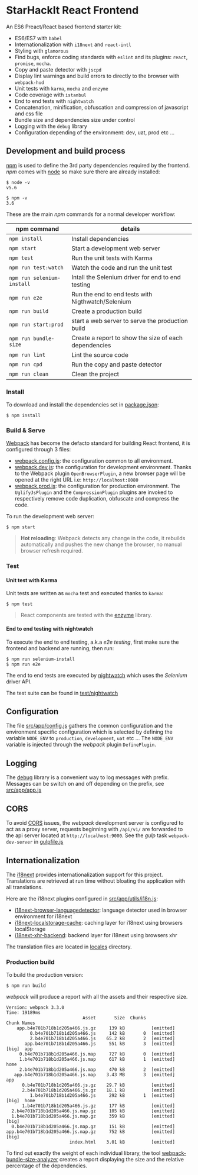 # StarHackIt React Frontend

An ES6 Preact/React based frontend starter kit:

* ES6/ES7 with `babel`
* Internationalization with `i18next` and `react-intl`
* Styling with `glamorous`
* Find bugs, enforce coding standards with `eslint` and its plugins: `react`, `promise`, `mocha`.
* Copy and paste detector with `jscpd`
* Display lint warnings and build errors to directly to the browser with `webpack-hud`
* Unit tests with `karma`, `mocha` and `enzyme`
* Code coverage with `istanbul`
* End to end tests with `nightwatch`
* Concatenation, minification, obfuscation and compression of javascript and css file
* Bundle size and dependencies size under control
* Logging with the `debug` library
* Configuration depending of the environment: dev, uat, prod etc ...

## Development and build process

[npm](https://www.npmjs.com/) is used to define the 3rd party dependencies required by the frontend. *npm* comes with [node](https://nodejs.org) so make sure there are already installed:

    $ node -v
    v5.6

    $ npm -v
    3.6

These are the main *npm* commands for a normal developer workflow:

| npm command    | details  |
|----------------|----------|
| `npm install`  | Install dependencies  |
| `npm start`    | Start a development web server  |
| `npm test`     |  Run the unit tests with Karma |
| `npm run test:watch` |  Watch the code and run the unit test |
| `npm run selenium-install`  |  Intall the Selenium driver for end to end testing |
| `npm run e2e`  |  Run the end to end tests with Nigthwatch/Selenium |
| `npm run build`| Create a production build  |
| `npm run start:prod`| start a web server to serve the production build  |
| `npm run bundle-size`| Create a report to show the size of each dependencies |
| `npm run lint`| Lint the source code |
| `npm run cpd`| Run the copy and paste detector |
| `npm run clean`| Clean the project |

### Install

To download and install the dependencies set in [package.json](package.json):

    $ npm install

### Build & Serve

[Webpack](https://webpack.github.io/) has become the defacto standard for building React frontend, it is configured through 3 files:

* [webpack.config.js](webpack.config.js): the configuration common to all environment.
* [webpack.dev.js](webpack.dev.js): the configuration for development environment. Thanks to the Webpack plugin `OpenBrowserPlugin`, a new browser page will be opened at the right URL i.e: `http://localhost:8080`
* [webpack.prod.js](webpack.prod.js): the configuration for production environment. The `UglifyJsPlugin` and the `CompressionPlugin` plugins are invoked to respectively remove code duplication, obfuscate and compress the code.

To run the development web server:

    $ npm start

> **Hot reloading**: Webpack detects any change in the code, it rebuilds automatically and pushes the new change the browser, no manual browser refresh required.

### Test

#### Unit test with Karma

Unit tests are written as `mocha` test and executed thanks to `karma`:

    $ npm test

> React components are tested with the [enzyme](http://airbnb.io/enzyme/) library.

#### End to end testing with nightwatch

To execute the end to end testing, a.k.a _e2e testing_, first make sure the frontend and backend are running, then run:

    $ npm run selenium-install
    $ npm run e2e

The end to end tests are executed by [nightwatch](http://nightwatchjs.org/) which uses the *Selenium* driver API.

The test suite can be found in [test/nightwatch](test/nightwatch)

## Configuration

The file [src/app/config.js](src/app/config.js) gathers the common configuration and the environment specific configuration which is selected by defining the variable `NODE_ENV` to `production`, `development`, `uat` etc ...
The `NODE_ENV` variable is injected through the *webpack* plugin `DefinePlugin`.

## Logging

The [debug](https://github.com/visionmedia/debug) library is a convenient way to log messages with prefix.
Messages can be switch on and off depending on the prefix, see [src/app/app.js](src/app/app.js)

## CORS

To avoid [CORS](https://en.wikipedia.org/wiki/Cross-origin_resource_sharing) issues, the *webpack* development server is configured to act as a proxy server, requests beginning with `/api/v1/` are forwarded to the api server located at `http://localhost:9000`. See the *gulp* task `webpack-dev-server` in [gulpfile.js](gulpfile.js)

## Internationalization

The [i18next](http://i18next.com/) provides internationalization support for this project. Translations are retrieved at run time without bloating the application with all translations.

Here are the i18next plugins configured in [src/app/utils/i18n.js](src/app/utils/i18n.js):

* [i18next-browser-languagedetector](https://github.com/i18next/i18next-browser-languageDetector): language detector used in browser environment for i18next
* [i18next-localstorage-cache](https://github.com/i18next/i18next-localStorage-cache): caching layer for i18next using browsers localStorage
* [i18next-xhr-backend](https://github.com/i18next/i18next-xhr-backend): backend layer for i18next using browsers xhr

The translation files are located in [locales](locales) directory.

### Production build

To build the production version:

    $ npm run build

*webpack* will produce a report with all the assets and their respective size.

```
Version: webpack 3.3.0
Time: 19189ms
                             Asset       Size  Chunks                    Chunk Names
    app.b4e701b718b1d205a466.js.gz     139 kB          [emitted]         
         0.b4e701b718b1d205a466.js     142 kB       0  [emitted]         
         2.b4e701b718b1d205a466.js    65.2 kB       2  [emitted]         
       app.b4e701b718b1d205a466.js     551 kB       3  [emitted]  [big]  app
     0.b4e701b718b1d205a466.js.map     727 kB       0  [emitted]         
     1.b4e701b718b1d205a466.js.map     617 kB       1  [emitted]         home
     2.b4e701b718b1d205a466.js.map     470 kB       2  [emitted]         
   app.b4e701b718b1d205a466.js.map    3.43 MB       3  [emitted]         app
      0.b4e701b718b1d205a466.js.gz    29.7 kB          [emitted]         
      2.b4e701b718b1d205a466.js.gz    18.1 kB          [emitted]         
         1.b4e701b718b1d205a466.js     292 kB       1  [emitted]  [big]  home
      1.b4e701b718b1d205a466.js.gz     177 kB          [emitted]         
  2.b4e701b718b1d205a466.js.map.gz     105 kB          [emitted]         
  1.b4e701b718b1d205a466.js.map.gz     359 kB          [emitted]  [big]  
  0.b4e701b718b1d205a466.js.map.gz     151 kB          [emitted]         
app.b4e701b718b1d205a466.js.map.gz     752 kB          [emitted]  [big]  
                        index.html    3.01 kB          [emitted]    

```

To find out exactly the weight of each individual library, the tool [webpack-bundle-size-analyzer](https://github.com/robertknight/webpack-bundle-size-analyzer) creates a report displaying the size and the relative percentage of the dependencies.

